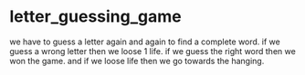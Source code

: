 # letter_guessing_game
we have to guess a letter again and again to find a complete word.
if we guess a wrong letter then we loose 1 life.
if we guess the right word then we won the game.
and if we loose life then we go towards the hanging.
